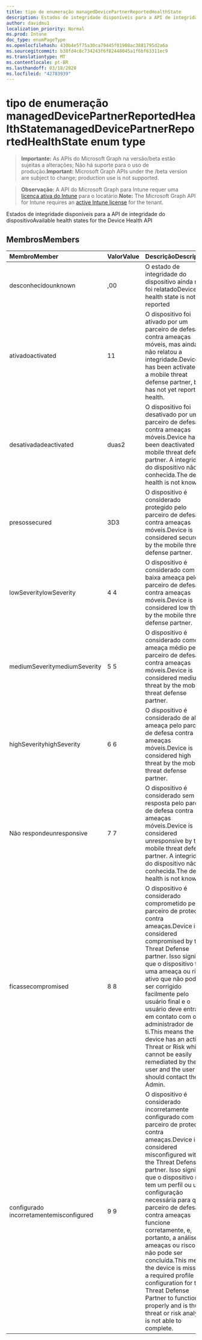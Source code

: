 ```yaml
---
title: tipo de enumeração managedDevicePartnerReportedHealthState
description: Estados de integridade disponíveis para a API de integridade do dispositivo
author: davidmu1
localization_priority: Normal
ms.prod: Intune
doc_type: enumPageType
ms.openlocfilehash: 430b4e5f75a30ca79445f01908ac3881795d2a6a
ms.sourcegitcommit: b38fd4c8c734243f6f82448045a1f6bf63311ec9
ms.translationtype: MT
ms.contentlocale: pt-BR
ms.lasthandoff: 03/18/2020
ms.locfileid: "42783939"
---
```

# <a name="manageddevicepartnerreportedhealthstate-enum-type"></a><span data-ttu-id="274a3-103">tipo de enumeração managedDevicePartnerReportedHealthState</span><span class="sxs-lookup"><span data-stu-id="274a3-103">managedDevicePartnerReportedHealthState enum type</span></span>

> <span data-ttu-id="274a3-104">**Importante:** As APIs do Microsoft Graph na versão/beta estão sujeitas a alterações; Não há suporte para o uso de produção.</span><span class="sxs-lookup"><span data-stu-id="274a3-104">**Important:** Microsoft Graph APIs under the /beta version are subject to change; production use is not supported.</span></span>

> <span data-ttu-id="274a3-105">**Observação:** A API do Microsoft Graph para Intune requer uma [licença ativa do Intune](https://go.microsoft.com/fwlink/?linkid=839381) para o locatário.</span><span class="sxs-lookup"><span data-stu-id="274a3-105">**Note:** The Microsoft Graph API for Intune requires an [active Intune license](https://go.microsoft.com/fwlink/?linkid=839381) for the tenant.</span></span>

<span data-ttu-id="274a3-106">Estados de integridade disponíveis para a API de integridade do dispositivo</span><span class="sxs-lookup"><span data-stu-id="274a3-106">Available health states for the Device Health API</span></span>

## <a name="members"></a><span data-ttu-id="274a3-107">Membros</span><span class="sxs-lookup"><span data-stu-id="274a3-107">Members</span></span>
|<span data-ttu-id="274a3-108">Membro</span><span class="sxs-lookup"><span data-stu-id="274a3-108">Member</span></span>|<span data-ttu-id="274a3-109">Valor</span><span class="sxs-lookup"><span data-stu-id="274a3-109">Value</span></span>|<span data-ttu-id="274a3-110">Descrição</span><span class="sxs-lookup"><span data-stu-id="274a3-110">Description</span></span>|
|:---|:---|:---|
|<span data-ttu-id="274a3-111">desconhecido</span><span class="sxs-lookup"><span data-stu-id="274a3-111">unknown</span></span>|<span data-ttu-id="274a3-112">,0</span><span class="sxs-lookup"><span data-stu-id="274a3-112">0</span></span>|<span data-ttu-id="274a3-113">O estado de integridade do dispositivo ainda não foi relatado</span><span class="sxs-lookup"><span data-stu-id="274a3-113">Device health state is not yet reported</span></span>|
|<span data-ttu-id="274a3-114">ativado</span><span class="sxs-lookup"><span data-stu-id="274a3-114">activated</span></span>|<span data-ttu-id="274a3-115">1</span><span class="sxs-lookup"><span data-stu-id="274a3-115">1</span></span>|<span data-ttu-id="274a3-116">O dispositivo foi ativado por um parceiro de defesa contra ameaças móveis, mas ainda não relatou a integridade.</span><span class="sxs-lookup"><span data-stu-id="274a3-116">Device has been activated by a mobile threat defense partner, but has not yet reported health.</span></span>|
|<span data-ttu-id="274a3-117">desativada</span><span class="sxs-lookup"><span data-stu-id="274a3-117">deactivated</span></span>|<span data-ttu-id="274a3-118">duas</span><span class="sxs-lookup"><span data-stu-id="274a3-118">2</span></span>|<span data-ttu-id="274a3-119">O dispositivo foi desativado por um parceiro de defesa contra ameaças móveis.</span><span class="sxs-lookup"><span data-stu-id="274a3-119">Device has been deactivated by a mobile threat defense partner.</span></span> <span data-ttu-id="274a3-120">A integridade do dispositivo não é conhecida.</span><span class="sxs-lookup"><span data-stu-id="274a3-120">The device health is not known.</span></span>|
|<span data-ttu-id="274a3-121">presos</span><span class="sxs-lookup"><span data-stu-id="274a3-121">secured</span></span>|<span data-ttu-id="274a3-122">3D</span><span class="sxs-lookup"><span data-stu-id="274a3-122">3</span></span>|<span data-ttu-id="274a3-123">O dispositivo é considerado protegido pelo parceiro de defesa contra ameaças móveis.</span><span class="sxs-lookup"><span data-stu-id="274a3-123">Device is considered secured by the mobile threat defense partner.</span></span>|
|<span data-ttu-id="274a3-124">lowSeverity</span><span class="sxs-lookup"><span data-stu-id="274a3-124">lowSeverity</span></span>|<span data-ttu-id="274a3-125">4 </span><span class="sxs-lookup"><span data-stu-id="274a3-125">4</span></span>|<span data-ttu-id="274a3-126">O dispositivo é considerado com baixa ameaça pelo parceiro de defesa contra ameaças móveis.</span><span class="sxs-lookup"><span data-stu-id="274a3-126">Device is considered low threat by the mobile threat defense partner.</span></span>|
|<span data-ttu-id="274a3-127">mediumSeverity</span><span class="sxs-lookup"><span data-stu-id="274a3-127">mediumSeverity</span></span>|<span data-ttu-id="274a3-128">5 </span><span class="sxs-lookup"><span data-stu-id="274a3-128">5</span></span>|<span data-ttu-id="274a3-129">O dispositivo é considerado como ameaça médio pelo parceiro de defesa contra ameaças móveis.</span><span class="sxs-lookup"><span data-stu-id="274a3-129">Device is considered medium threat by the mobile threat defense partner.</span></span>|
|<span data-ttu-id="274a3-130">highSeverity</span><span class="sxs-lookup"><span data-stu-id="274a3-130">highSeverity</span></span>|<span data-ttu-id="274a3-131">6 </span><span class="sxs-lookup"><span data-stu-id="274a3-131">6</span></span>|<span data-ttu-id="274a3-132">O dispositivo é considerado de alta ameaça pelo parceiro de defesa contra ameaças móveis.</span><span class="sxs-lookup"><span data-stu-id="274a3-132">Device is considered high threat by the mobile threat defense partner.</span></span>|
|<span data-ttu-id="274a3-133">Não responde</span><span class="sxs-lookup"><span data-stu-id="274a3-133">unresponsive</span></span>|<span data-ttu-id="274a3-134">7 </span><span class="sxs-lookup"><span data-stu-id="274a3-134">7</span></span>|<span data-ttu-id="274a3-135">O dispositivo é considerado sem resposta pelo parceiro de defesa contra ameaças móveis.</span><span class="sxs-lookup"><span data-stu-id="274a3-135">Device is considered unresponsive by the mobile threat defense partner.</span></span> <span data-ttu-id="274a3-136">A integridade do dispositivo não é conhecida.</span><span class="sxs-lookup"><span data-stu-id="274a3-136">The device health is not known.</span></span>|
|<span data-ttu-id="274a3-137">ficasse</span><span class="sxs-lookup"><span data-stu-id="274a3-137">compromised</span></span>|<span data-ttu-id="274a3-138">8 </span><span class="sxs-lookup"><span data-stu-id="274a3-138">8</span></span>|<span data-ttu-id="274a3-139">O dispositivo é considerado comprometido pelo parceiro de proteção contra ameaças.</span><span class="sxs-lookup"><span data-stu-id="274a3-139">Device is considered compromised by the Threat Defense partner.</span></span> <span data-ttu-id="274a3-140">Isso significa que o dispositivo tem uma ameaça ou risco ativo que não pode ser corrigido facilmente pelo usuário final e o usuário deve entrar em contato com o administrador de ti.</span><span class="sxs-lookup"><span data-stu-id="274a3-140">This means the device has an active Threat or Risk which cannot be easily remediated by the end user and the user should contact their IT Admin.</span></span>|
|<span data-ttu-id="274a3-141">configurado incorretamente</span><span class="sxs-lookup"><span data-stu-id="274a3-141">misconfigured</span></span>|<span data-ttu-id="274a3-142">9 </span><span class="sxs-lookup"><span data-stu-id="274a3-142">9</span></span>|<span data-ttu-id="274a3-143">O dispositivo é considerado incorretamente configurado com o parceiro de proteção contra ameaças.</span><span class="sxs-lookup"><span data-stu-id="274a3-143">Device is considered misconfigured with the Threat Defense partner.</span></span> <span data-ttu-id="274a3-144">Isso significa que o dispositivo não tem um perfil ou uma configuração necessária para que o parceiro de defesa contra ameaças funcione corretamente, e, portanto, a análise de ameaças ou riscos não pode ser concluída.</span><span class="sxs-lookup"><span data-stu-id="274a3-144">This means the device is missing a required profile or configuration for the Threat Defense Partner to function properly and is thus threat or risk analysis is not able to complete.</span></span>|



